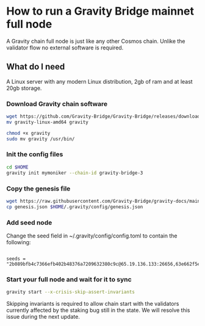 # How to run a Gravity Bridge mainnet full node

A Gravity chain full node is just like any other Cosmos chain.
Unlike the validator flow no external software is required.

## What do I need

A Linux server with any modern Linux distribution, 2gb of ram and at least 20gb storage.

### Download Gravity chain software

```bash
wget https://github.com/Gravity-Bridge/Gravity-Bridge/releases/download/v1.3.4/gravity-linux-amd64
mv gravity-linux-amd64 gravity

chmod +x gravity
sudo mv gravity /usr/bin/
```

### Init the config files

```bash
cd $HOME
gravity init mymoniker --chain-id gravity-bridge-3
```

### Copy the genesis file

```bash
wget https://raw.githubusercontent.com/Gravity-Bridge/gravity-docs/main/genesis.json
cp genesis.json $HOME/.gravity/config/genesis.json
```

### Add seed node

Change the seed field in ~/.gravity/config/config.toml to contain the following:

```text

seeds = "2b089bfb4c7366efb402b48376a7209632380c9c@65.19.136.133:26656,63e662f5e048d4902c7c7126291cf1fc17687e3c@95.211.103.175:26656"

```

### Start your full node and wait for it to sync

```bash
gravity start --x-crisis-skip-assert-invariants
```

Skipping invariants is required to allow chain start with the validators currently affected by the staking bug still in the state. We will resolve this issue during the next update.
